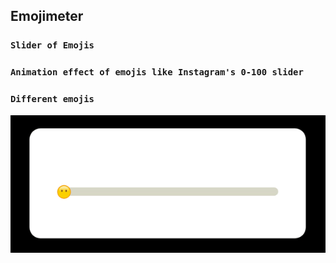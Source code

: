 ## Emojimeter

### `Slider of Emojis`

### `Animation effect of emojis like Instagram's 0-100 slider`

###  `Different emojis`

![](Emojimeter.gif)